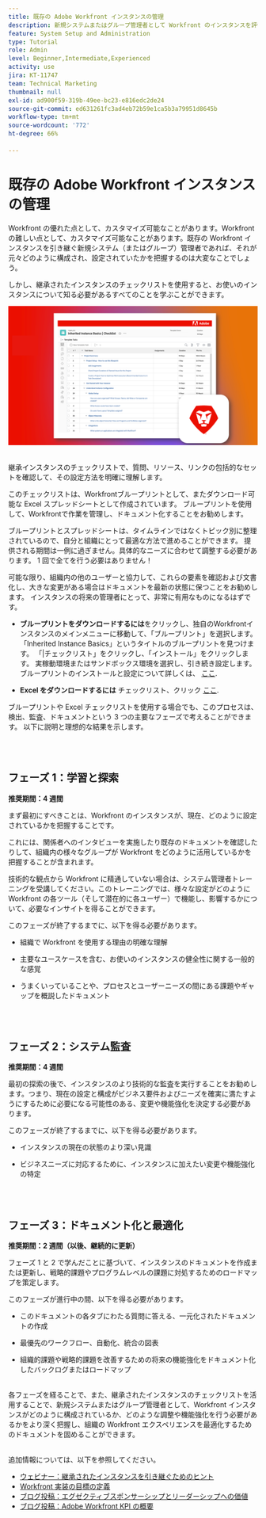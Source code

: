 ```yaml
---
title: 既存の Adobe Workfront インスタンスの管理
description: 新規システムまたはグループ管理者として Workfront のインスタンスを評価、把握および最適化するためのキーフレーズについて説明します。
feature: System Setup and Administration
type: Tutorial
role: Admin
level: Beginner,Intermediate,Experienced
activity: use
jira: KT-11747
team: Technical Marketing
thumbnail: null
exl-id: ad900f59-319b-49ee-bc23-e816edc2de24
source-git-commit: ed631261fc3ad4eb72b59e1ca5b3a79951d8645b
workflow-type: tm+mt
source-wordcount: '772'
ht-degree: 66%

---
```


# 既存の Adobe Workfront インスタンスの管理

Workfront の優れた点として、カスタマイズ可能なことがあります。Workfront の難しい点として、カスタマイズ可能なことがあります。既存の Workfront インスタンスを引き継ぐ新規システム（またはグループ）管理者であれば、それが元々どのように構成され、設定されていたかを把握するのは大変なことでしょう。

しかし、継承されたインスタンスのチェックリストを使用すると、お使いのインスタンスについて知る必要があるすべてのことを学ぶことができます。

![継承されたインスタンスのチェックリストの画像](assets/wf-inherited-instance-image.png)
<br></br>

継承インスタンスのチェックリストで、質問、リソース、リンクの包括的なセットを確認して、その設定方法を明確に理解します。

このチェックリストは、Workfrontブループリントとして、またダウンロード可能な Excel スプレッドシートとして作成されています。 ブループリントを使用して、Workfrontで作業を管理し、ドキュメント化することをお勧めします。

ブループリントとスプレッドシートは、タイムラインではなくトピック別に整理されているので、自分と組織にとって最適な方法で進めることができます。 提供される期間は一例に過ぎません。具体的なニーズに合わせて調整する必要があります。 1 回で全てを行う必要はありません！

可能な限り、組織内の他のユーザーと協力して、これらの要素を確認および文書化し、大きな変更がある場合はドキュメントを最新の状態に保つことをお勧めします。 インスタンスの将来の管理者にとって、非常に有用なものになるはずです。

* <b>ブループリントをダウンロードするには</b>をクリックし、独自のWorkfrontインスタンスのメインメニューに移動して、「ブループリント」を選択します。 「Inherited Instance Basics」というタイトルのブループリントを見つけます。 「|チェックリスト」をクリックし、「インストール」をクリックします。 実稼動環境またはサンドボックス環境を選択し、引き続き設定します。 ブループリントのインストールと設定について詳しくは、 [ここ](https://experienceleague.adobe.com/docs/workfront/using/administration-and-setup/blueprints/blueprints-install.html?lang=en).

* <b>Excel をダウンロードするには</b> チェックリスト、クリック [ここ](assets/adobe-workfront-system-admin-playbook-inherited-instance.xlsx).

ブループリントや Excel チェックリストを使用する場合でも、このプロセスは、検出、監査、ドキュメントという 3 つの主要なフェーズで考えることができます。 以下に説明と理想的な結果を示します。

<br>
</br>

## フェーズ 1：学習と探索

<b>推奨期間：4 週間</b>

まず最初にすべきことは、Workfront のインスタンスが、現在、どのように設定されているかを把握することです。

これには、関係者へのインタビューを実施したり既存のドキュメントを確認したりして、組織内の様々なグループが Workfront をどのように活用しているかを把握することが含まれます。

技術的な観点から Workfront に精通していない場合は、システム管理者トレーニングを受講してください。このトレーニングでは、様々な設定がどのように Workfront の各ツール（そして潜在的に各ユーザー）で機能し、影響するかについて、必要なインサイトを得ることができます。

このフェーズが終了するまでに、以下を得る必要があります。

* 組織で Workfront を使用する理由の明確な理解

* 主要なユースケースを含む、お使いのインスタンスの健全性に関する一般的な感覚

* うまくいっていることや、プロセスとユーザーニーズの間にある課題やギャップを概説したドキュメント
<br>
</br>

## フェーズ 2：システム監査

<b>推奨期間：4 週間 </b>

最初の探索の後で、インスタンスのより技術的な監査を実行することをお勧めします。つまり、現在の設定と構成がビジネス要件およびニーズを確実に満たすようにするために必要になる可能性のある、変更や機能強化を決定する必要があります。

このフェーズが終了するまでに、以下を得る必要があります。

* インスタンスの現在の状態のより深い見識

* ビジネスニーズに対応するために、インスタンスに加えたい変更や機能強化の特定
<br>
</br>

## フェーズ 3：ドキュメント化と最適化

<b>推奨期間：2 週間（以後、継続的に更新） </b>

フェーズ 1 と 2 で学んだことに基づいて、インスタンスのドキュメントを作成または更新し、戦略的課題やプログラムレベルの課題に対処するためのロードマップを策定します。

このフェーズが進行中の間、以下を得る必要があります。

* このドキュメントの各タブにわたる質問に答える、一元化されたドキュメントの作成

* 最優先のワークフロー、自動化、統合の図表

* 組織的課題や戦略的課題を改善するための将来の機能強化をドキュメント化したバックログまたはロードマップ

<br>
各フェーズを経ることで、また、継承されたインスタンスのチェックリストを活用することで、新規システムまたはグループ管理者として、Workfront インスタンスがどのように構成されているか、どのような調整や機能強化を行う必要があるかをより深く把握し、組織の Workfront エクスペリエンスを最適化するためのドキュメントを固めることができます。

<br>
</br>

追加情報については、以下を参照してください。
* [ウェビナー：継承されたインスタンスを引き継ぐためのヒント](https://experienceleaguecommunities.adobe.com/t5/workfront-discussions/webinar-system-admin-essentials-tips-for-taking-over-an-existing/td-p/571873)
* [Workfront 実装の目標の定義](https://experienceleague.adobe.com/docs/workfront/using/administration-and-setup/get-started-administration/define-wf-goals-objectives.html?lang=ja)
* [ブログ投稿：エグゼクティブスポンサーシップとリーダーシップへの価値](https://experienceleaguecommunities.adobe.com/t5/workfront-blogs/customer-success-tips-executive-sponsorship-and-value-to/ba-p/518353)
* [ブログ投稿：Adobe Workfront KPI の概要](https://experienceleaguecommunities.adobe.com/t5/workfront-blogs/kpi-dashboards-in-the-new-workfront-experience-introduction-to/ba-p/549001)
